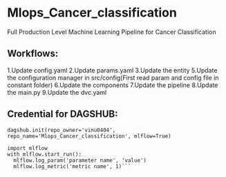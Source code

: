 # Mlops_Cancer_classification
Full Production Level Machine Learning Pipeline for Cancer Classification

## Workflows:

1.Update config.yaml
2.Update params.yaml
3.Update the entity
5.Update the configuration manager in src/config(First read param and config file in constant folder)
6.Update the components
7.Update the pipeline
8.Update the main.py
9.Update the dvc.yaml



## Credential for DAGSHUB:

```import dagshub
dagshub.init(repo_owner='vinu0404', repo_name='Mlops_Cancer_classification', mlflow=True)

import mlflow
with mlflow.start_run():
  mlflow.log_param('parameter name', 'value')
  mlflow.log_metric('metric name', 1)```